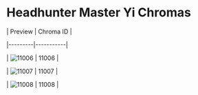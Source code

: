 # Headhunter Master Yi Chromas


| Preview | Chroma ID |

|---------|-----------|

| ![11006](https://raw.communitydragon.org/latest/plugins/rcp-be-lol-game-data/global/default/v1/champion-chroma-images/11/11006.png) | 11006 |

| ![11007](https://raw.communitydragon.org/latest/plugins/rcp-be-lol-game-data/global/default/v1/champion-chroma-images/11/11007.png) | 11007 |

| ![11008](https://raw.communitydragon.org/latest/plugins/rcp-be-lol-game-data/global/default/v1/champion-chroma-images/11/11008.png) | 11008 |